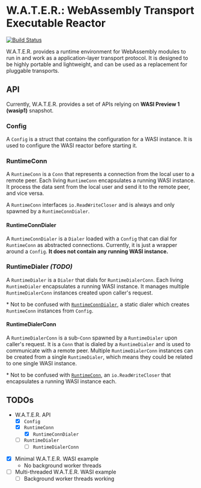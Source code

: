 # W.A.T.E.R.: WebAssembly Transport Executable Reactor
[![Build Status](https://github.com/gaukas/water/actions/workflows/go.yml/badge.svg?branch=master)](https://github.com/gaukas/water/actions/workflows/go.yml) 

W.A.T.E.R. provides a runtime environment for WebAssembly modules to run in and work as a application-layer transport protocol. It is designed to be highly portable and lightweight, and can be used as a replacement for pluggable transports.

## API 

Currently, W.A.T.E.R. provides a set of APIs relying on **WASI Preview 1 (wasip1)** snapshot. 

### Config
A `Config` is a struct that contains the configuration for a WASI instance. It is used to configure the WASI reactor before starting it. 

### RuntimeConn
A `RuntimeConn` is a `Conn` that represents a connection from the local user to a remote peer. Each living `RuntimeConn` encapsulates a running WASI instance. 
It process the data sent from the local user and send it to the remote peer, and vice versa.

A `RuntimeConn` interfaces `io.ReadWriteCloser` and is always and only spawned by a `RuntimeConnDialer`.

#### RuntimeConnDialer
A `RuntimeConnDialer` is a `Dialer` loaded with a `Config` that can dial for `RuntimeConn` as abstracted connections. Currently, it is just a wrapper around a `Config`. **It does not contain any running WASI instance.**

### RuntimeDialer _(TODO)_
A `RuntimeDialer` is a `Dialer` that dials for `RuntimeDialerConn`. Each living `RuntimeDialer` encapsulates a running WASI instance. It manages multiple `RuntimeDialerConn` instances created upon caller's request.

\* Not to be confused with [`RuntimeConnDialer`](#runtimeconndialer), a static dialer which creates `RuntimeConn` instances from `Config`.

#### RuntimeDialerConn
A `RuntimeDialerConn` is a sub-`Conn` spawned by a `RuntimeDialer` upon caller's request. It is a `Conn` that is dialed by a `RuntimeDialer` and is used to communicate with a remote peer. Multiple `RuntimeDialerConn` instances can be created from a single `RuntimeDialer`, which means they could be related to one single WASI instance.

\* Not to be confused with [`RuntimeConn`](#runtimeconn), an `io.ReadWriteCloser` that encapsulates a running WASI instance each.

## TODOs

- W.A.T.E.R. API
    - [x] `Config`
    - [x] `RuntimeConn`
        - [x] `RuntimeConnDialer`
    - [ ] `RuntimeDialer`
        - [ ] `RuntimeDialerConn`
- [x] Minimal W.A.T.E.R. WASI example
    - No background worker threads
- [ ] Multi-threaded W.A.T.E.R. WASI example
    - [ ] Background worker threads working 
